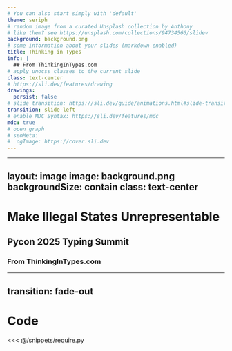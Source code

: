 ```yaml
---
# You can also start simply with 'default'
theme: seriph
# random image from a curated Unsplash collection by Anthony
# like them? see https://unsplash.com/collections/94734566/slidev
background: background.png
# some information about your slides (markdown enabled)
title: Thinking in Types
info: |
  ## From ThinkingInTypes.com
# apply unocss classes to the current slide
class: text-center
# https://sli.dev/features/drawing
drawings:
  persist: false
# slide transition: https://sli.dev/guide/animations.html#slide-transitions
transition: slide-left
# enable MDC Syntax: https://sli.dev/features/mdc
mdc: true
# open graph
# seoMeta:
#  ogImage: https://cover.sli.dev
---
```


---
layout: image
image: background.png
backgroundSize: contain
class: text-center
---

# Make Illegal States Unrepresentable

## Pycon 2025 Typing Summit

### From ThinkingInTypes.com

---
transition: fade-out
---

# Code

<<< @/snippets/require.py
